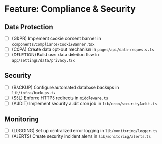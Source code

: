 # Feature: Compliance & Security

## Data Protection
- [ ] (GDPR) Implement cookie consent banner in `components/Compliance/CookieBanner.tsx`
- [ ] (CCPA) Create data opt-out mechanism in `pages/api/data-requests.ts`
- [ ] (DELETION) Build user data deletion flow in `app/settings/data/privacy.tsx`

## Security
- [ ] (BACKUP) Configure automated database backups in `lib/infra/backups.ts`
- [ ] (SSL) Enforce HTTPS redirects in `middleware.ts`
- [ ] (AUDIT) Implement security audit cron job in `lib/cron/securityAudit.ts`

## Monitoring
- [ ] (LOGGING) Set up centralized error logging in `lib/monitoring/logger.ts`
- [ ] (ALERTS) Create security incident alerts in `lib/monitoring/alerts.ts`